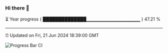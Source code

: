 ### Hi there 👋

⏳ Year progress { ██████████████▁▁▁▁▁▁▁▁▁▁▁▁▁▁▁▁ } 47.21 %

---

⏰ Updated on Fri, 21 Jun 2024 18:39:00 GMT

![Progress Bar CI](https://github.com/IshwaranRudhara/GIT-ACTION/workflows/Progress%20Bar%20CI/badge.svg)
